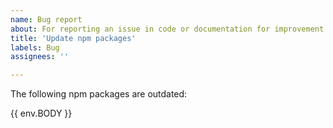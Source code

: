 ```yaml
---
name: Bug report
about: For reporting an issue in code or documentation for improvement
title: 'Update npm packages'
labels: Bug
assignees: ''

---
```


The following npm packages are outdated: 

{{ env.BODY }}
